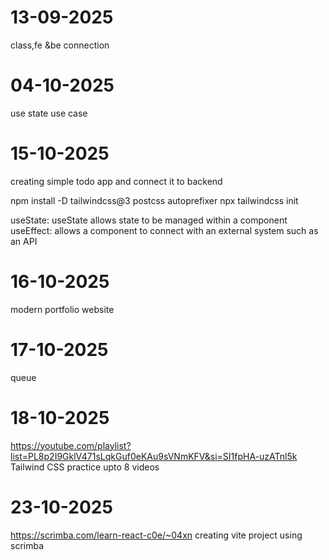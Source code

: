 # 13-09-2025
class,fe &be connection

# 04-10-2025
use state use case

# 15-10-2025
creating simple todo app and connect it to backend 

npm install -D tailwindcss@3 postcss autoprefixer
npx tailwindcss init

useState: useState allows state to be managed within a component 
useEffect: allows a component to connect with an external system such as an API

# 16-10-2025
modern portfolio  website

# 17-10-2025
queue

# 18-10-2025
https://youtube.com/playlist?list=PL8p2I9GklV471sLqkGuf0eKAu9sVNmKFV&si=SI1fpHA-uzATnl5k
Tailwind CSS practice upto 8 videos

# 23-10-2025
https://scrimba.com/learn-react-c0e/~04xn
creating vite project using scrimba